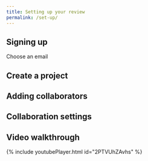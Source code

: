 ```yaml
---
title: Setting up your review
permalink: /set-up/
---
```


## Signing up

Choose an email

## Create a project

## Adding collaborators

## Collaboration settings

## Video walkthrough

{% include youtubePlayer.html id="2PTVUhZAvhs" %}